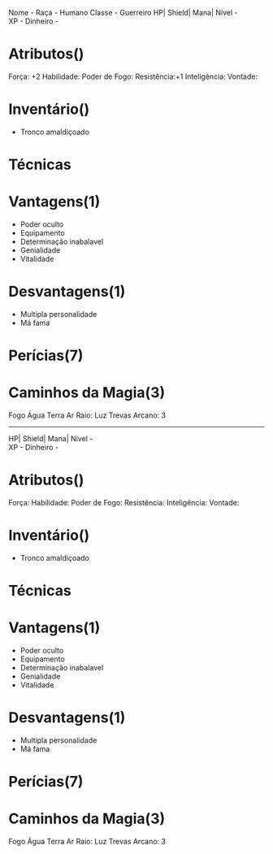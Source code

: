 Nome -
Raça - Humano
Classe - Guerreiro
HP| 
Shield| 
Mana|
Nível -  
XP - 
Dinheiro -  

# Atributos()
Força: +2
Habilidade: 
Poder de Fogo: 
Resistência:+1
Inteligência: 
Vontade: 

# Inventário()
- Tronco amaldiçoado


# Técnicas



# Vantagens(1)
- Poder oculto
- Equipamento
- Determinação inabalavel
- Genialidade
- Vitalidade


# Desvantagens(1)
- Multipla personalidade
- Má fama



# Perícias(7)



# Caminhos da Magia(3)
Fogo 
Água 
Terra 
Ar 
Raio: 
Luz 
Trevas 
Arcano: 3

----------------------------------------------------------------
HP| 
Shield| 
Mana|
Nível -  
XP - 
Dinheiro -  

# Atributos()
Força: 
Habilidade: 
Poder de Fogo: 
Resistência: 
Inteligência: 
Vontade: 

# Inventário()
- Tronco amaldiçoado


# Técnicas



# Vantagens(1)
- Poder oculto
- Equipamento
- Determinação inabalavel
- Genialidade
- Vitalidade


# Desvantagens(1)
- Multipla personalidade
- Má fama



# Perícias(7)



# Caminhos da Magia(3)
Fogo 
Água 
Terra 
Ar 
Raio: 
Luz 
Trevas 
Arcano: 3